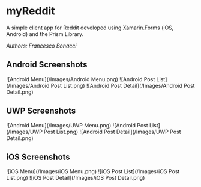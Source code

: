 # myReddit

A simple client app for Reddit developed using Xamarin.Forms (iOS, Android) and the Prism Library.

*Authors: Francesco Bonacci*

## Android Screenshots
![Android Menu](/Images/Android Menu.png)
![Android Post List](/Images/Android Post List.png)
![Android Post Detail](/Images/Android Post Detail.png)

## UWP Screenshots
![Android Menu](/Images/UWP Menu.png)
![Android Post List](/Images/UWP Post List.png)
![Android Post Detail](/Images/UWP Post Detail.png)

## iOS Screenshots
![iOS Menu](/Images/iOS Menu.png)
![iOS Post List](/Images/iOS Post List.png)
![iOS Post Detail](/Images/iOS Post Detail.png)
